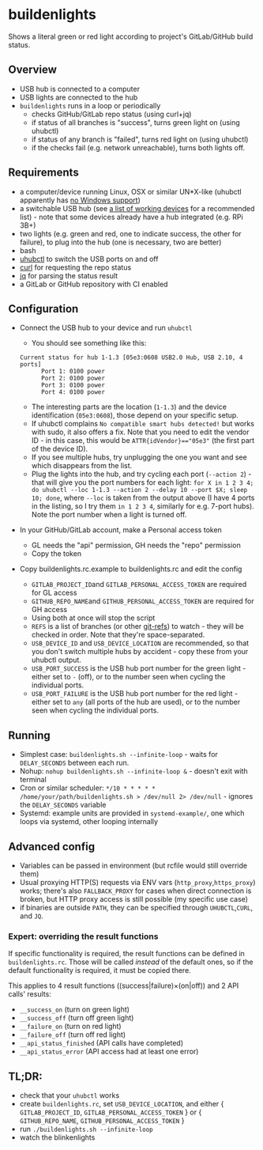 # buildenlights
Shows a literal green or red light according to project's GitLab/GitHub build status.

## Overview

- USB hub is connected to a computer
- USB lights are connected to the hub
- `buildenlights` runs in a loop or periodically
   - checks GitHub/GitLab repo status (using curl+jq)
   - if status of all branches is "success", turns green light on (using uhubctl)
   - if status of any branch is "failed", turns red light on (using uhubctl)
   - if the checks fail (e.g. network unreachable), turns both lights off.

## Requirements

- a computer/device running Linux, OSX or similar UN*X-like (uhubctl apparently has [no Windows support](https://github.com/mvp/uhubctl/issues/79))
- a switchable USB hub (see [a list of working devices](https://github.com/mvp/uhubctl#user-content-compatible-usb-hubs) for a recommended list) - note that some devices already have a hub integrated (e.g. RPi 3B+)
- two lights (e.g. green and red, one to indicate success, the other for failure), to plug into the hub (one is necessary, two are better)
- bash
- [uhubctl](https://github.com/mvp/uhubctl#user-content-compiling) to switch the USB ports on and off
- [curl](https://curl.haxx.se/) for requesting the repo status
- [jq](https://stedolan.github.io/jq/) for parsing the status result
- a GitLab or GitHub repository with CI enabled

## Configuration

- Connect the USB hub to your device and run `uhubctl`
    - You should see something like this:
    
    ```
    Current status for hub 1-1.3 [05e3:0608 USB2.0 Hub, USB 2.10, 4 ports]
          Port 1: 0100 power
          Port 2: 0100 power
          Port 3: 0100 power
          Port 4: 0100 power
    ```
    - The interesting parts are the location (`1-1.3`) and the device identification (`05e3:0608`), those depend on your specific setup.
    - If uhubctl complains `No compatible smart hubs detected!` but works with sudo, it also offers a fix. Note that you need to edit the vendor ID - in this case, this would be `ATTR{idVendor}=="05e3"` (the first part of the device ID). 
    - If you see multiple hubs, try unplugging the one you want and see which disappears from the list.
    - Plug the lights into the hub, and try cycling each port (`--action 2`) - that will give you the port numbers for each light: `for X in 1 2 3 4; do uhubctl --loc 1-1.3 --action 2 --delay 10 --port $X; sleep 10; done`, where `--loc` is taken from the output above (I have 4 ports in the listing, so I try them `in 1 2 3 4`, similarly for e.g. 7-port hubs). Note the port number when a light is turned off.
    
- In your GitHub/GitLab account, make a Personal access token
    - GL needs the "api" permission, GH needs the "repo" permission
    - Copy the token
    
- Copy buildenlights.rc.example to buildenlights.rc and edit the config
    - `GITLAB_PROJECT_ID`and `GITLAB_PERSONAL_ACCESS_TOKEN` are required for GL access
    - `GITHUB_REPO_NAME`and `GITHUB_PERSONAL_ACCESS_TOKEN` are required for GH access
    - Using both at once will stop the script
    - `REFS` is a list of branches (or other [git-refs](https://git-scm.com/book/en/v2/Git-Internals-Git-References)) to watch - they will be checked in order. Note that they're space-separated.
    - `USB_DEVICE_ID` and `USB_DEVICE_LOCATION` are recommended, so that you don't switch multiple hubs by accident - copy these from your uhubctl output.
    - `USB_PORT_SUCCESS` is the USB hub port number for the green light - either set to `-` (off), or to the number seen when cycling the individual ports.
    - `USB_PORT_FAILURE` is the USB hub port number for the red light - either set to `any` (all ports of the hub are used), or to the number seen when cycling the individual ports.

## Running

- Simplest case: `buildenlights.sh --infinite-loop` - waits for `DELAY_SECONDS` between each run.  
- Nohup: `nohup buildenlights.sh --infinite-loop &` - doesn't exit with terminal
- Cron or similar scheduler: `*/10 * * * * * /home/your/path/buildenlights.sh > /dev/null 2> /dev/null` - ignores the `DELAY_SECONDS` variable
- Systemd: example units are provided in `systemd-example/`, one which loops via systemd, other looping internally 

## Advanced config

- Variables can be passed in environment (but rcfile would still override them)
- Usual proxying HTTP(S) requests via ENV vars (`http_proxy`,`https_proxy`) works; there's also `FALLBACK_PROXY` for cases when direct connection is broken, but HTTP proxy access is still possible (my specific use case)
- if binaries are outside `PATH`, they can be specified through `UHUBCTL`,`CURL`, and `JQ`.

### Expert: overriding the result functions

If specific functionality is required, the result functions can be defined in `buildenlights.rc`. Those will be called *instead* of the default ones, so if the default functionality is required, it must be copied there.

This applies to 4 result functions ((success|failure)×(on|off)) and 2 API calls' results: 
 - `__success_on` (turn on green light)
 - `__success_off` (turn off green light)
 - `__failure_on` (turn on red light)
 - `__failure_off` (turn off red light)
 - `__api_status_finished` (API calls have completed)
 - `__api_status_error` (API access had at least one error) 

## TL;DR:

 - check that your `uhubctl` works
 - create `buildenlights.rc`, set `USB_DEVICE_LOCATION`, and either { `GITLAB_PROJECT_ID`, `GITLAB_PERSONAL_ACCESS_TOKEN` } or { `GITHUB_REPO_NAME`, `GITHUB_PERSONAL_ACCESS_TOKEN` }
 - run `./buildenlights.sh --infinite-loop`
 - watch the blinkenlights
